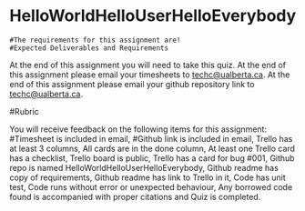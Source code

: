 # HelloWorldHelloUserHelloEverybody
    #The requirements for this assignment are!
    #Expected Deliverables and Requirements
At the end of this assignment you will need to take this quiz.
At the end of this assignment please email your timesheets to techc@ualberta.ca.
At the end of this assignment please email your github repository link to techc@ualberta.ca.

 #Rubric

You will receive feedback on the following items for this assignment:
#Timesheet is included in email,
#Github link is included in email,
Trello has at least 3 columns,
All cards are in the done column,
At least one Trello card has a checklist,
Trello board is public,
Trello has a card for bug #001,
Github repo is named HelloWorldHelloUserHelloEverybody,
Github readme has copy of requirements,
Github readme has link to Trello in it,
Code has unit test,
Code runs without error or unexpected behaviour,
Any borrowed code found is accompanied with proper citations and 
Quiz is completed.    

